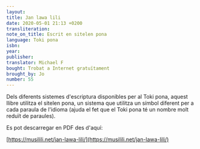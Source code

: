 ```yaml
---
layout:
title: Jan lawa lili
date: 2020-05-01 21:13 +0200
transliteration:
note_on_title: Escrit en sitelen pona
language: Toki pona
isbn:
year:
publisher:
translator: Michael F
bought: Trobat a Internet gratuïtament
brought_by: Jo
number: 55
---
```


Dels diferents sistemes d'escriptura disponibles per al Toki pona, aquest llibre utilitza el sitelen pona, un sistema que utilitza un símbol diferent per a cada paraula de l'idioma (ajuda el fet que el Toki pona té un nombre molt reduït de paraules).

Es pot descarregar en PDF des d'aquí:

[https://musilili.net/jan-lawa-lili/](https://musilili.net/jan-lawa-lili/)
